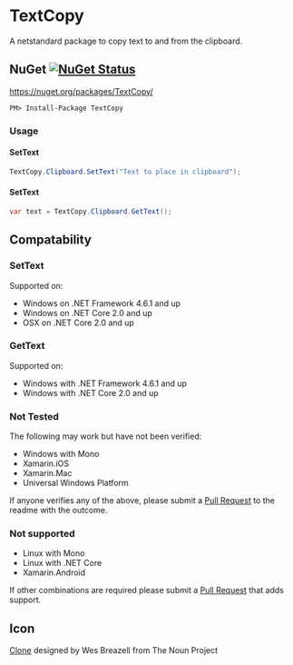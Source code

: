 # TextCopy

A netstandard package to copy text to and from the clipboard.


## NuGet  [![NuGet Status](http://img.shields.io/nuget/v/TextCopy.svg?style=flat)](https://www.nuget.org/packages/TextCopy/)

https://nuget.org/packages/TextCopy/

    PM> Install-Package TextCopy


### Usage

#### SetText

```csharp
TextCopy.Clipboard.SetText("Text to place in clipboard");
```

#### SetText

```csharp
var text = TextCopy.Clipboard.GetText();
```

## Compatability

### SetText

Supported on:

 * Windows on .NET Framework 4.6.1 and up
 * Windows on .NET Core 2.0 and up
 * OSX on  .NET Core 2.0 and up

### GetText

Supported on:

 * Windows with .NET Framework 4.6.1 and up
 * Windows with .NET Core 2.0 and up

### Not Tested

The following may work but have not been verified:

 * Windows with Mono
 * Xamarin.iOS
 * Xamarin.Mac
 * Universal Windows Platform

If anyone verifies any of the above, please submit a [Pull Request](https://help.github.com/articles/about-pull-requests/) to the readme with the outcome.

### Not supported

 * Linux with Mono
 * Linux with .NET Core
 * Xamarin.Android

If other combinations are required please submit a [Pull Request](https://help.github.com/articles/about-pull-requests/) that adds support.

## Icon

<a href="https://thenounproject.com/term/Clone/207435/" target="_blank">Clone</a> designed by Wes Breazell from The Noun Project

